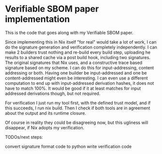 # Verifiable SBOM paper implementation


This is the code that goes along with my Verifiable SBOM paper.

Since implementing this in Nix itself "for real" would take a lot of work, I can do the signature generation and verification completely independently.
I can make 2 builders trust nothing and re-build every build step, uploading he results to a shared cache via a post build hook, including two signatures.
The original signatures that Nix uses, and a constructive trace based signature based on my scheme. I can do this for input-addressing, content addressing or both.
Having one builder be input-addressed and one be content-addressed might even be interesting.
I can even use a different computation to end up with input-addressed derivation hashes, it does not have to match 100%.
It would be good if it at least matches for input addressed derivations though, but not required.

For verification I just run my tool first, with the defined trust model, and if this succeeds, I run nix build.
Then I check if both tools are in agreement about the output and its runtime closure.

Of course in reality they could be disagreeing now, but this ugliness will disappear, if Nix adopts my verification.

TODOs/next steps:

convert signature format code to python
write verification code
